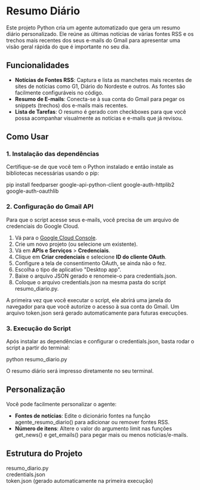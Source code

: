 # **Resumo Diário**

Este projeto Python cria um agente automatizado que gera um resumo diário personalizado. Ele reúne as últimas notícias de várias fontes RSS e os trechos mais recentes dos seus e-mails do Gmail para apresentar uma visão geral rápida do que é importante no seu dia.

## **Funcionalidades**

* **Notícias de Fontes RSS**: Captura e lista as manchetes mais recentes de sites de notícias como G1, Diário do Nordeste e outros. As fontes são facilmente configuráveis no código.  
* **Resumo de E-mails**: Conecta-se à sua conta do Gmail para pegar os snippets (trechos) dos e-mails mais recentes.  
* **Lista de Tarefas**: O resumo é gerado com checkboxes para que você possa acompanhar visualmente as notícias e e-mails que já revisou.

## **Como Usar**

### **1\. Instalação das dependências**

Certifique-se de que você tem o Python instalado e então instale as bibliotecas necessárias usando o pip:

pip install feedparser google-api-python-client google-auth-httplib2 google-auth-oauthlib

### **2\. Configuração do Gmail API**

Para que o script acesse seus e-mails, você precisa de um arquivo de credenciais do Google Cloud.

1. Vá para o [Google Cloud Console](https://console.cloud.google.com/).  
2. Crie um novo projeto (ou selecione um existente).  
3. Vá em **APIs e Serviços** \> **Credenciais**.  
4. Clique em **Criar credenciais** e selecione **ID do cliente OAuth**.  
5. Configure a tela de consentimento OAuth, se ainda não o fez.  
6. Escolha o tipo de aplicativo "Desktop app".  
7. Baixe o arquivo JSON gerado e renomeie-o para credentials.json.  
8. Coloque o arquivo credentials.json na mesma pasta do script resumo\_diario.py.

A primeira vez que você executar o script, ele abrirá uma janela do navegador para que você autorize o acesso à sua conta do Gmail. Um arquivo token.json será gerado automaticamente para futuras execuções.

### **3\. Execução do Script**

Após instalar as dependências e configurar o credentials.json, basta rodar o script a partir do terminal:

python resumo\_diario.py

O resumo diário será impresso diretamente no seu terminal.

## **Personalização**

Você pode facilmente personalizar o agente:

* **Fontes de notícias**: Edite o dicionário fontes na função agente\_resumo\_diario() para adicionar ou remover fontes RSS.  
* **Número de itens**: Altere o valor do argumento limit nas funções get\_news() e get\_emails() para pegar mais ou menos notícias/e-mails.

## **Estrutura do Projeto**

resumo\_diario.py  
credentials.json  
token.json (gerado automaticamente na primeira execução)  
